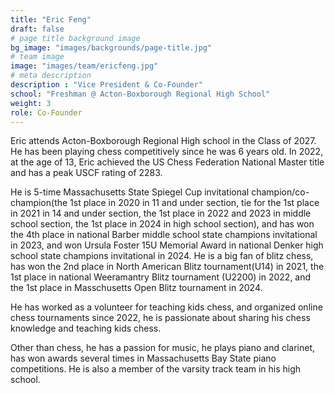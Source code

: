 ```yaml
---
title: "Eric Feng"
draft: false
# page title background image
bg_image: "images/backgrounds/page-title.jpg"
# team image
image: "images/team/ericfeng.jpg"
# meta description
description : "Vice President & Co-Founder"
school: "Freshman @ Acton-Boxborough Regional High School"
weight: 3
role: Co-Founder
---
```

Eric attends Acton-Boxborough Regional High school in the Class of 2027. He has been playing chess competitively since he was 6 years old. In 2022, at the age of 13, Eric achieved the US Chess Federation National Master title and has a peak USCF rating of 2283. 

He is 5-time Massachusetts State Spiegel Cup invitational champion/co-champion(the 1st place in 2020 in 11 and under section, tie for the 1st place in 2021 in 14 and under section, the 1st place in 2022 and 2023 in middle school section, the 1st place in 2024 in high school section), and has won the 4th place in national Barber middle school state champions invitational in 2023, and won Ursula Foster 15U Memorial Award in national Denker high school state champions invitational in 2024. He is a big fan of blitz chess, has won the 2nd place in North American Blitz tournament(U14) in 2021, the 1st place in national Weeramantry Blitz tournament (U2200) in 2022, and the 1st place in Masschusetts Open Blitz tournament in 2024.

He has worked as a volunteer for teaching kids chess, and organized online chess tournaments since 2022,  he is passionate about sharing his chess knowledge and teaching kids chess. 

Other than chess, he has a passion for music, he plays piano and clarinet, has won awards several times in Massachusetts Bay State piano competitions. He is also a member of the varsity track team in his high school.
